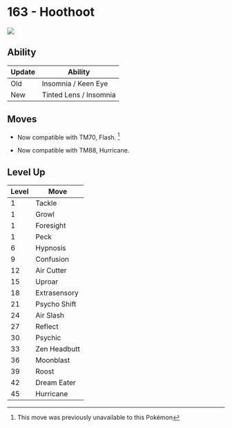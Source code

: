 # 163 - Hoothoot
![][163]

## Ability

Update | Ability
---    | ---
Old    | Insomnia / Keen Eye
New    | Tinted Lens / Insomnia

## Moves

 - Now compatible with TM70, Flash. [^1]

 - Now compatible with TM88, Hurricane.

## Level Up

Level | Move
---   | ---
  1   | Tackle
  1   | Growl
  1   | Foresight
  1   | Peck
  6   | Hypnosis
  9   | Confusion
 12   | Air Cutter
 15   | Uproar
 18   | Extrasensory
 21   | Psycho Shift
 24   | Air Slash
 27   | Reflect
 30   | Psychic
 33   | Zen Headbutt
 36   | Moonblast
 39   | Roost
 42   | Dream Eater
 45   | Hurricane



[163]: ../img/pokemon/163.png

[^1]: This move was previously unavailable to this Pokémon